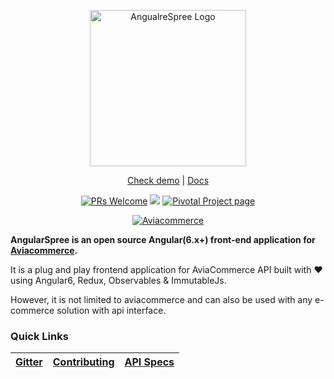 <p align="center">
  <a href="https://angularspree.firebaseapp.com/" target='_blank'>
    <img alt="AngualreSpree Logo" title="AngularSpree Logo" src="https://res.cloudinary.com/aviabird/image/upload/v1539065176/aviacommerce/logo/main.png" width="250">
  </a>
</p>


<p align="center">
  <a href="https://www.aviacommerce.org/demo/demo.html" target='_blank'>Check demo</a> | <a href="https://www.aviacommerce.org/docs/getting-started.html" target="_blank">Docs </a>
</p>

<p align="center">
  <a href="/CONTRIBUTING.md" target='_blank'><img alt="PRs Welcome" src="https://img.shields.io/badge/PRs-welcome-brightgreen.svg"></a>
  <a href="https://gitter.im/avia-commerce/Lobby"><img src="https://badges.gitter.im/aviabird/angularspree.svg"/></a>
  <a href="https://www.pivotaltracker.com/n/projects/2165435" target='_blank'><img alt="Pivotal Project page" src="https://res.cloudinary.com/zeus999/image/upload/c_limit,h_1041,w_1487/v1486457388/Yatrum%20Logo/pt-badge_ss3dyt.svg"></a>
</p>

<p align="center">
  <a href="https://aviacommerce.org" target="_blank"><img alt="Aviacommerce" src="https://res.cloudinary.com/aviabird/image/upload/v1539069450/aviacommerce/flyer.jpg"></a>
</p>

**AngularSpree is an open source Angular(6.x+) front-end application for [Aviacommerce](https://aviacommerce.org).**

It is a plug and play frontend application for AviaCommerce API built with ❤️ using Angular6, Redux, Observables & ImmutableJs.

However, it is not limited to aviacommerce and can also be used with any e-commerce solution with api interface.


### Quick Links
[Gitter](https://gitter.im/avia-commerce/Lobby) | [Contributing](https://github.com/aviabird/angularspree/blob/master/CONTRIBUTING.md) | [API Specs](https://www.aviacommerce.org/docs/apis-getting-started.html) | 
|---|---|---|
